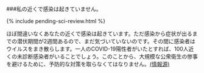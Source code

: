 ###私の近くで感染は起きていません。

{% include pending-sci-review.html %}

ほぼ間違いなくあなたの近くで感染は起きています。ただ感染から症状が出るまでの潜伏期間が2週間あるので、まだ気づいていないのです。その間に感染者はウイルスをまき散らします。一人のCOVID-19陽性者がいたとすれば、100人近くの未診断感染者がいることでしょう。このことから、大規模な公衆衛生の惨事を避けるために、予防的な対策を取らなくてはなりません。[(情報源)](https://www.cnn.com/2020/03/14/health/coronavirus-asymptomatic-spread/index.html)
